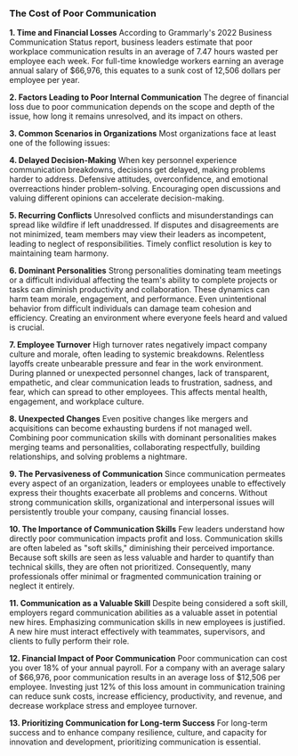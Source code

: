 ### The Cost of Poor Communication

**1. Time and Financial Losses**
According to Grammarly's 2022 Business Communication Status report, business leaders estimate that poor workplace communication results in an average of 7.47 hours wasted per employee each week. For full-time knowledge workers earning an average annual salary of $66,976, this equates to a sunk cost of 12,506 dollars per employee per year.

**2. Factors Leading to Poor Internal Communication**
The degree of financial loss due to poor communication depends on the scope and depth of the issue, how long it remains unresolved, and its impact on others.

**3. Common Scenarios in Organizations**
Most organizations face at least one of the following issues:

**4. Delayed Decision-Making**
When key personnel experience communication breakdowns, decisions get delayed, making problems harder to address. Defensive attitudes, overconfidence, and emotional overreactions hinder problem-solving. Encouraging open discussions and valuing different opinions can accelerate decision-making.

**5. Recurring Conflicts**
Unresolved conflicts and misunderstandings can spread like wildfire if left unaddressed. If disputes and disagreements are not minimized, team members may view their leaders as incompetent, leading to neglect of responsibilities. Timely conflict resolution is key to maintaining team harmony.

**6. Dominant Personalities**
Strong personalities dominating team meetings or a difficult individual affecting the team's ability to complete projects or tasks can diminish productivity and collaboration. These dynamics can harm team morale, engagement, and performance. Even unintentional behavior from difficult individuals can damage team cohesion and efficiency. Creating an environment where everyone feels heard and valued is crucial.

**7. Employee Turnover**
High turnover rates negatively impact company culture and morale, often leading to systemic breakdowns. Relentless layoffs create unbearable pressure and fear in the work environment. During planned or unexpected personnel changes, lack of transparent, empathetic, and clear communication leads to frustration, sadness, and fear, which can spread to other employees. This affects mental health, engagement, and workplace culture.

**8. Unexpected Changes**
Even positive changes like mergers and acquisitions can become exhausting burdens if not managed well. Combining poor communication skills with dominant personalities makes merging teams and personalities, collaborating respectfully, building relationships, and solving problems a nightmare.

**9. The Pervasiveness of Communication**
Since communication permeates every aspect of an organization, leaders or employees unable to effectively express their thoughts exacerbate all problems and concerns. Without strong communication skills, organizational and interpersonal issues will persistently trouble your company, causing financial losses.

**10. The Importance of Communication Skills**
Few leaders understand how directly poor communication impacts profit and loss. Communication skills are often labeled as "soft skills," diminishing their perceived importance. Because soft skills are seen as less valuable and harder to quantify than technical skills, they are often not prioritized. Consequently, many professionals offer minimal or fragmented communication training or neglect it entirely.

**11. Communication as a Valuable Skill**
Despite being considered a soft skill, employers regard communication abilities as a valuable asset in potential new hires. Emphasizing communication skills in new employees is justified. A new hire must interact effectively with teammates, supervisors, and clients to fully perform their role.

**12. Financial Impact of Poor Communication**
Poor communication can cost you over 18% of your annual payroll. For a company with an average salary of $66,976, poor communication results in an average loss of $12,506 per employee. Investing just 12% of this loss amount in communication training can reduce sunk costs, increase efficiency, productivity, and revenue, and decrease workplace stress and employee turnover.

**13. Prioritizing Communication for Long-term Success**
For long-term success and to enhance company resilience, culture, and capacity for innovation and development, prioritizing communication is essential.